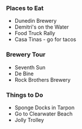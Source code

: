 
### Places to Eat
 - Dunedin Brewery
 - Demitri's on the Water
 - Food Truck Rally
 - Casa Tinas - go for tacos

### Brewery Tour
 - Seventh Sun
 - De Bine
 - Rock Brothers Brewery

### Things to Do
 - Sponge Docks in Tarpon
 - Go to Clearwater Beach
 - Jolly Trolley
